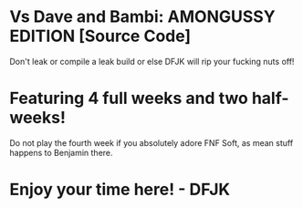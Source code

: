 # Vs Dave and Bambi: AMONGUSSY EDITION [Source Code]

Don't leak or compile a leak build or else DFJK will rip your fucking nuts off!

# Featuring 4 full weeks and two half-weeks!

Do not play the fourth week if you absolutely adore FNF Soft, as mean stuff happens to Benjamin there.

# Enjoy your time here! - DFJK
